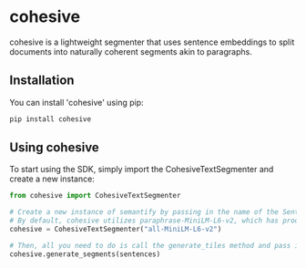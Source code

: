 # cohesive

cohesive is a lightweight segmenter that uses sentence embeddings to split documents into naturally coherent segments akin to paragraphs.

## Installation

You can install 'cohesive' using pip:

```bash
pip install cohesive
```

## Using cohesive

To start using the SDK, simply import the CohesiveTextSegmenter and create a new instance:

```python
from cohesive import CohesiveTextSegmenter

# Create a new instance of semantify by passing in the name of the SentenceTransformer model that you want to use to generate the chunks.
# By default, cohesive utilizes paraphrase-MiniLM-L6-v2, which has produced good results.
cohesive = CohesiveTextSegmenter("all-MiniLM-L6-v2")

# Then, all you need to do is call the generate_tiles method and pass in an array of sentences.
cohesive.generate_segments(sentences)
```
